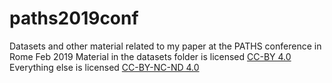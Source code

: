 # paths2019conf
Datasets and other material related to my paper at the PATHS conference in Rome Feb 2019
Material in the datasets folder is licensed [CC-BY 4.0](https://creativecommons.org/licenses/by/4.0/)
Everything else is licensed [CC-BY-NC-ND 4.0](https://creativecommons.org/licenses/by-nc-nd/4.0/)
